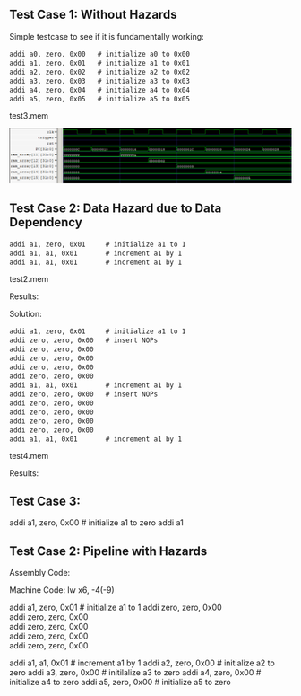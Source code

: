 ## Test Case 1: Without Hazards

Simple testcase to see if it is fundamentally working:

```
addi a0, zero, 0x00   # initialize a0 to 0x00
addi a1, zero, 0x01   # initialize a1 to 0x01
addi a2, zero, 0x02   # initialize a2 to 0x02
addi a3, zero, 0x03   # initialize a3 to 0x03
addi a4, zero, 0x04   # initialize a4 to 0x04
addi a5, zero, 0x05   # initialize a5 to 0x05
```

test3.mem

<img src= images/image1.png>

## Test Case 2: Data Hazard due to Data Dependency

```
addi a1, zero, 0x01     # initialize a1 to 1
addi a1, a1, 0x01       # increment a1 by 1
addi a1, a1, 0x01       # increment a1 by 1
```

test2.mem


Results:

Solution:
```
addi a1, zero, 0x01     # initialize a1 to 1
addi zero, zero, 0x00   # insert NOPs
addi zero, zero, 0x00
addi zero, zero, 0x00
addi zero, zero, 0x00
addi zero, zero, 0x00
addi a1, a1, 0x01       # increment a1 by 1
addi zero, zero, 0x00   # insert NOPs
addi zero, zero, 0x00
addi zero, zero, 0x00
addi zero, zero, 0x00
addi zero, zero, 0x00
addi a1, a1, 0x01       # increment a1 by 1
```

test4.mem

Results:


## Test Case 3: 

addi a1, zero, 0x00    # initialize a1 to zero
addi a1








## Test Case 2: Pipeline with Hazards

Assembly Code:


Machine Code:
lw x6, -4(-9)

addi a1, zero, 0x01    # initialize a1 to 1
addi zero, zero, 0x00     
addi zero, zero, 0x00     
addi zero, zero, 0x00     
addi zero, zero, 0x00     
addi zero, zero, 0x00     

addi a1, a1, 0x01       # increment a1 by 1
addi a2, zero, 0x00     # initialize a2 to zero
addi a3, zero, 0x00     # initilalize a3 to zero
addi a4, zero, 0x00     # initialize a4 to zero
addi a5, zero, 0x00     # initialize a5 to zero
